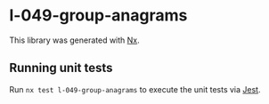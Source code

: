 # l-049-group-anagrams

This library was generated with [Nx](https://nx.dev).

## Running unit tests

Run `nx test l-049-group-anagrams` to execute the unit tests via [Jest](https://jestjs.io).
